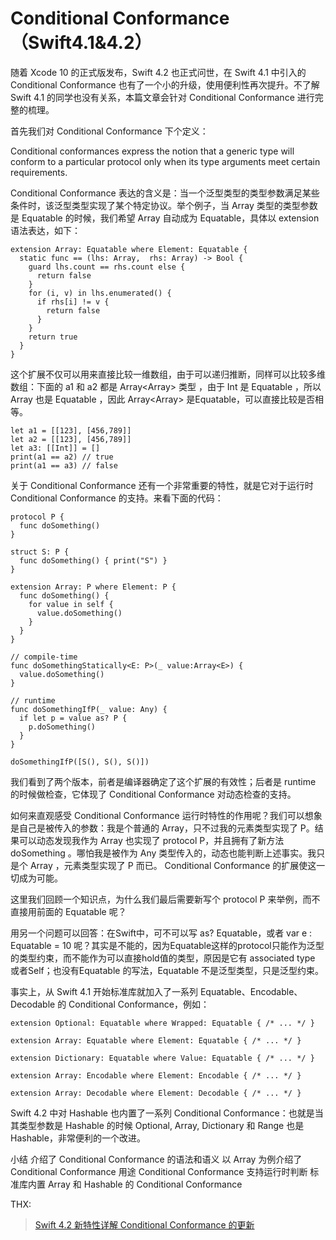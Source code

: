 # Conditional Conformance（Swift4.1&4.2）

随着 Xcode 10 的正式版发布，Swift 4.2 也正式问世，在 Swift 4.1 中引入的 Conditional Conformance 也有了一个小的升级，使用便利性再次提升。不了解 Swift 4.1 的同学也没有关系，本篇文章会针对 Conditional Conformance 进行完整的梳理。

首先我们对 Conditional Conformance 下个定义：

Conditional conformances express the notion that a generic type will conform to a particular protocol only when its type arguments meet certain requirements.

Conditional Conformance 表达的含义是：当一个泛型类型的类型参数满足某些条件时，该泛型类型实现了某个特定协议。举个例子，当 Array 类型的类型参数是 Equatable 的时候，我们希望 Array 自动成为 Equatable，具体以 extension 语法表达，如下：
```
extension Array: Equatable where Element: Equatable {
  static func == (lhs: Array,  rhs: Array) -> Bool {
    guard lhs.count == rhs.count else {
      return false
    }
    for (i, v) in lhs.enumerated() {
      if rhs[i] != v {
        return false
      }
    }
    return true
  }
}
```
这个扩展不仅可以用来直接比较一维数组，由于可以递归推断，同样可以比较多维数组：下面的 a1 和 a2 都是 Array<Array<Int>> 类型 ，由于 Int 是 Equatable ，所以 Array<Int> 也是 Equatable ，因此 Array<Array<Int>> 是Equatable，可以直接比较是否相等。
```
let a1 = [[123], [456,789]]
let a2 = [[123], [456,789]]
let a3: [[Int]] = []
print(a1 == a2) // true
print(a1 == a3) // false
```
关于 Conditional Conformance 还有一个非常重要的特性，就是它对于运行时 Conditional Conformance 的支持。来看下面的代码：
```
protocol P {
  func doSomething()
}

struct S: P {
  func doSomething() { print("S") }
}

extension Array: P where Element: P {
  func doSomething() {
    for value in self {
      value.doSomething()
    }
  }
}

// compile-time
func doSomethingStatically<E: P>(_ value:Array<E>) {
  value.doSomething()
}

// runtime
func doSomethingIfP(_ value: Any) {
  if let p = value as? P {
    p.doSomething()
  } 
}

doSomethingIfP([S(), S(), S()]) 
```
我们看到了两个版本，前者是编译器确定了这个扩展的有效性；后者是 runtime 的时候做检查，它体现了 Conditional Conformance 对动态检查的支持。

如何来直观感受 Conditional Conformance 运行时特性的作用呢？我们可以想象是自己是被传入的参数：我是个普通的 Array，只不过我的元素类型实现了 P。结果可以动态发现我作为 Array 也实现了 protocol P，并且拥有了新方法 doSomething 。哪怕我是被作为 Any 类型传入的，动态也能判断上述事实。我只是个 Array ，元素类型实现了 P 而已。 Conditional Conformance 的扩展使这一切成为可能。

这里我们回顾一个知识点，为什么我们最后需要新写个 protocol P 来举例，而不直接用前面的 Equatable 呢？

用另一个问题可以回答：在Swift中，可不可以写 as? Equatable，或者 var e : Equatable = 10 呢？其实是不能的，因为Equatable这样的protocol只能作为泛型的类型约束，而不能作为可以直接hold值的类型，原因是它有 associated type 或者Self；也没有Equatable<Int> 的写法，Equatable 不是泛型类型，只是泛型约束。

事实上，从 Swift 4.1 开始标准库就加入了一系列 Equatable、Encodable、Decodable 的 Conditional Conformance，例如：
```
extension Optional: Equatable where Wrapped: Equatable { /* ... */ }

extension Array: Equatable where Element: Equatable { /* ... */ }

extension Dictionary: Equatable where Value: Equatable { /* ... */ }

extension Array: Encodable where Element: Encodable { /* ... */ }

extension Array: Decodable where Element: Decodable { /* ... */ }
```
Swift 4.2 中对 Hashable 也内置了一系列 Conditional Conformance：也就是当其类型参数是 Hashable 的时候 Optional, Array, Dictionary 和 Range 也是 Hashable，非常便利的一个改进。

小结
介绍了 Conditional Conformance 的语法和语义
以 Array 为例介绍了 Conditional Conformance 用途
Conditional Conformance 支持运行时判断
标准库内置 Array 和 Hashable 的 Conditional Conformance

THX:
> [Swift 4.2 新特性详解 Conditional Conformance 的更新](https://www.jianshu.com/p/fee9f1146aed)